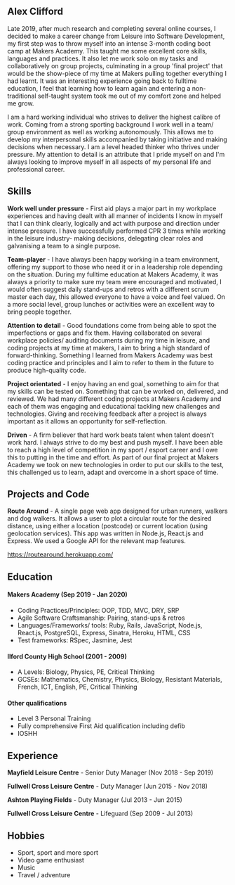 ## Alex Clifford

Late 2019, after much research and completing several online courses, I decided to make a career change from Leisure into Software Development, my first step was to throw myself into an intense 3-month coding boot camp at Makers Academy. This taught me some excellent core skills, languages and practices. It also let me work solo on my tasks and collaboratively on group projects, culminating in a group 'final project' that would be the show-piece of my time at Makers pulling together everything I had learnt. It was an interesting experience going back to fulltime education, I feel that learning how to learn again and entering a non-traditional self-taught system took me out of my comfort zone and helped me grow.

I am a hard working individual who strives to deliver the highest calibre of work. Coming from a strong sporting background I work well in a team/ group environment as well as working autonomously. This allows me to develop my interpersonal skills accompanied by taking initiative and making decisions when necessary. I am a level headed thinker who thrives under pressure. My attention to detail is an attribute that I pride myself on and I'm always looking to improve myself in all aspects of my personal life and professional career.

## Skills

**Work well under pressure** - First aid plays a major part in my workplace experiences and having dealt with all manner of incidents I know in myself that I can think clearly, logically and act with purpose and direction under intense pressure. I have successfully performed CPR 3 times while working in the leisure industry- making decisions, delegating clear roles and galvanising a team to a single purpose.

**Team-player** - I have always been happy working in a team environment, offering my support to those who need it or in a leadership role depending on the situation. During my fulltime education at Makers Academy, it was always a priority to make sure my team were encouraged and motivated, I would often suggest daily stand-ups and retros with a different scrum master each day, this allowed everyone to have a voice and feel valued. On a more social level, group lunches or activities were an excellent way to bring people together.

**Attention to detail** - Good foundations come from being able to spot the imperfections or gaps and fix them. Having collaborated on several workplace policies/ auditing documents during my time in leisure, and coding projects at my time at makers, I aim to bring a high standard of forward-thinking. Something I learned from Makers Academy was best coding practice and principles and I aim to refer to them in the future to produce high-quality code. 

**Project orientated** - I enjoy having an end goal, something to aim for that my skills can be tested on. Something that can be worked on, delivered, and reviewed. We had many different coding projects at Makers Academy and each of them was engaging and educational tackling new challenges and technologies. Giving and receiving feedback after a project is always important as it allows an opportunity for self-reflection.

**Driven** - A firm believer that hard work beats talent when talent doesn't work hard. I always strive to do my best and push myself. I have been able to reach a high level of competition in my sport / esport career and I owe this to putting in the time and effort. As part of our final project at Makers Academy we took on new technologies in order to put our skills to the test, this challenged us to learn, adapt and overcome in a short space of time.

## Projects and Code

**Route Around** - A single page web app designed for urban runners, walkers and dog walkers. It allows a user to plot a circular route for the desired distance, using either a location (postcode) or current location (using geolocation services). This app was written in Node.js, React.js and Express. We used a Google API for the relevant map features.

https://routearound.herokuapp.com/

## Education

#### Makers Academy (Sep 2019 - Jan 2020)

- Coding Practices/Principles: OOP, TDD, MVC, DRY, SRP
- Agile Software Craftsmanship: Pairing, stand-ups & retros
- Languages/Frameworks/ tools: Ruby, Rails, JavaScript, Node.js, React.js, PostgreSQL, Express, Sinatra, Heroku, HTML, CSS
- Test frameworks: RSpec, Jasmine, Jest

#### Ilford County High School (2001 - 2009)

- A Levels: Biology, Physics, PE, Critical Thinking
- GCSEs: Mathematics, Chemistry, Physics, Biology, Resistant Materials, French, ICT, English, PE, Critical Thinking

#### Other qualifications

- Level 3 Personal Training
- Fully comprehensive First Aid qualification including defib
- IOSHH

## Experience

**Mayfield Leisure Centre** - Senior Duty Manager (Nov 2018 - Sep 2019)

**Fullwell Cross Leisure Centre** - Duty Manager (Jun 2015 - Nov 2018)   

**Ashton Playing Fields** - Duty Manager (Jul 2013 - Jun 2015)

**Fullwell Cross Leisure Centre** - Lifeguard (Sep 2009 - Jul 2013)

## Hobbies

- Sport, sport and more sport
- Video game enthusiast
- Music
- Travel / adventure
